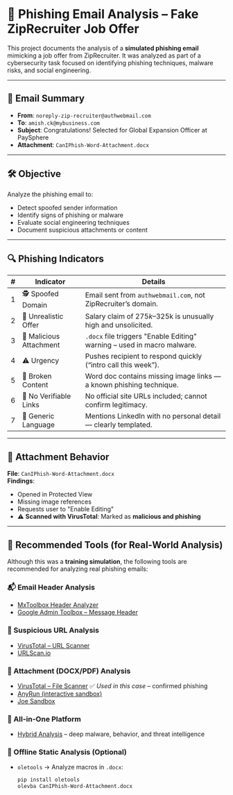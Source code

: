 # 📧 Phishing Email Analysis – Fake ZipRecruiter Job Offer

This project documents the analysis of a **simulated phishing email** mimicking a job offer from ZipRecruiter. It was analyzed as part of a cybersecurity task focused on identifying phishing techniques, malware risks, and social engineering.

---

## 📨 Email Summary

- **From**: `noreply-zip-recruiter@authwebmail.com`
- **To**: `amish.ck@mybusiness.com`
- **Subject**: Congratulations! Selected for Global Expansion Officer at PaySphere
- **Attachment**: `CanIPhish-Word-Attachment.docx`

---

## 🛠 Objective

Analyze the phishing email to:
- Detect spoofed sender information
- Identify signs of phishing or malware
- Evaluate social engineering techniques
- Document suspicious attachments or content

---

## 🔍 Phishing Indicators

| # | Indicator | Details |
|--|-----------|---------|
| 1 | 🕵️ Spoofed Domain | Email sent from `authwebmail.com`, not ZipRecruiter’s domain. |
| 2 | 🎯 Unrealistic Offer | Salary claim of $275k–$325k is unusually high and unsolicited. |
| 3 | 📎 Malicious Attachment | `.docx` file triggers "Enable Editing" warning – used in macro malware. |
| 4 | ⚠️ Urgency | Pushes recipient to respond quickly (“intro call this week”). |
| 5 | 🧷 Broken Content | Word doc contains missing image links — a known phishing technique. |
| 6 | 🔗 No Verifiable Links | No official site URLs included; cannot confirm legitimacy. |
| 7 | 💬 Generic Language | Mentions LinkedIn with no personal detail — clearly templated. |

---

## 📎 Attachment Behavior

**File**: `CanIPhish-Word-Attachment.docx`  
**Findings**:
- Opened in Protected View
- Missing image references
- Requests user to "Enable Editing"
- ⚠️ **Scanned with VirusTotal**: Marked as **malicious and phishing**

---

## 🧰 Recommended Tools (for Real-World Analysis)

Although this was a **training simulation**, the following tools are recommended for analyzing real phishing emails:

### 📬 Email Header Analysis
- [MxToolbox Header Analyzer](https://mxtoolbox.com/EmailHeaders.aspx)
- [Google Admin Toolbox – Message Header](https://toolbox.googleapps.com/apps/messageheader/)

### 🔗 Suspicious URL Analysis
- [VirusTotal – URL Scanner](https://www.virustotal.com/gui/home/url)
- [URLScan.io](https://urlscan.io/)

### 📎 Attachment (DOCX/PDF) Analysis
- [VirusTotal – File Scanner](https://www.virustotal.com/gui/home/upload) ✅ *Used in this case* – confirmed phishing
- [AnyRun (interactive sandbox)](https://any.run/)
- [Joe Sandbox](https://www.joesandbox.com/)

### 🧰 All-in-One Platform
- [Hybrid Analysis](https://www.hybrid-analysis.com/) – deep malware, behavior, and threat intelligence

### 🧪 Offline Static Analysis (Optional)
- `oletools` → Analyze macros in `.docx`:
  ```bash
  pip install oletools
  olevba CanIPhish-Word-Attachment.docx
